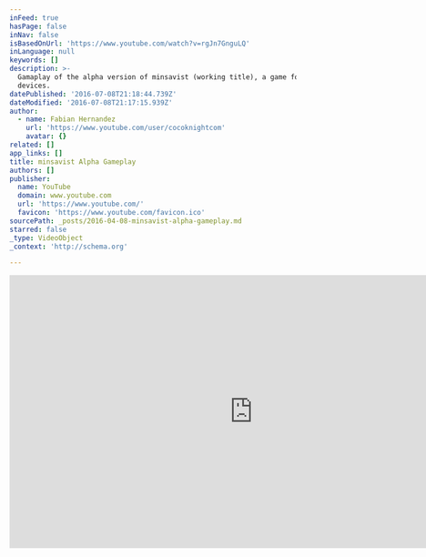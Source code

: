 ```yaml
---
inFeed: true
hasPage: false
inNav: false
isBasedOnUrl: 'https://www.youtube.com/watch?v=rgJn7GnguLQ'
inLanguage: null
keywords: []
description: >-
  Gamaplay of the alpha version of minsavist (working title), a game for mobile
  devices.
datePublished: '2016-07-08T21:18:44.739Z'
dateModified: '2016-07-08T21:17:15.939Z'
author:
  - name: Fabian Hernandez
    url: 'https://www.youtube.com/user/cocoknightcom'
    avatar: {}
related: []
app_links: []
title: minsavist Alpha Gameplay
authors: []
publisher:
  name: YouTube
  domain: www.youtube.com
  url: 'https://www.youtube.com/'
  favicon: 'https://www.youtube.com/favicon.ico'
sourcePath: _posts/2016-04-08-minsavist-alpha-gameplay.md
starred: false
_type: VideoObject
_context: 'http://schema.org'

---
```

<iframe src="https://cdn.embedly.com/widgets/media.html?src=https%3A%2F%2Fwww.youtube.com%2Fembed%2FrgJn7GnguLQ%3Ffeature%3Doembed&amp;url=https%3A%2F%2Fwww.youtube.com%2Fwatch%3Fv%3DrgJn7GnguLQ&amp;image=https%3A%2F%2Fi.ytimg.com%2Fvi%2FrgJn7GnguLQ%2Fhqdefault.jpg&amp;key=b7d04c9b404c499eba89ee7072e1c4f7&amp;type=text%2Fhtml&amp;schema=youtube" width="854" height="480" scrolling="no" frameborder="0" allowfullscreen="allowfullscreen" style=""></iframe>